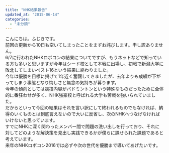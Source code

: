 ```yaml
---
title: "NHK結果報告"
updated_at: "2015-06-14"
categories: 
  - "未分類"
---
```


こんにちは。ふじきです。  
前回の更新から10日も空いてしまったことをまずお詫びします。申し訳ありません。  
6/7に行われたNHKロボコンの結果についてですが、もうネットなどで知っている方も多いと思いますが今年はシード校として本戦に出場し、初戦で新潟大学に敗北してしまいベスト16という結果に終わりました。  
今年は優勝を目標に掲げて1年近く奮闘してきましたが、去年よりも成績が下がってしまう事態となり悔しさと無念の気持ちが募ります。  
今年の傾向としては競技内容がバドミントンという特殊なものだったために全体的に番狂わせが多く、NHK強豪校と呼ばれる大学も苦戦を強いられていました。  
だからといって今回の結果はそれを言い訳にして終われるものでもなければ、納得のいくものとは到底言えないので大いに反省し、次のNHKへつなげなければいけないと思っています。  
すでにNHKに深く関わったメンバー間で問題の洗い出しを行っており、それに対してどのような解決策を見出し実践できるかが僕らに課せられた課題であると考えています。  
来年のNHKロボコン2016では必ずや次の世代を優勝まで導いてあげたいです。
